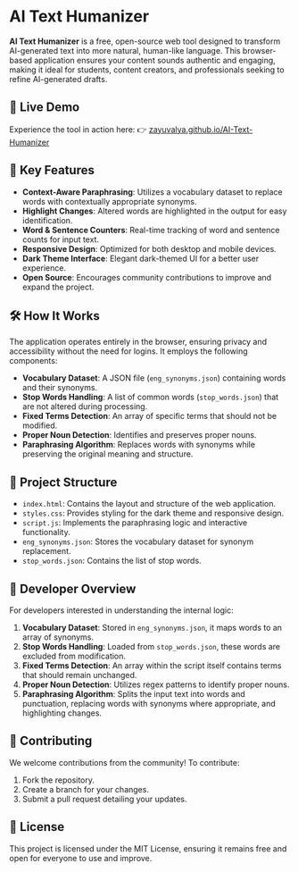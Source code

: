 # AI Text Humanizer

**AI Text Humanizer** is a free, open-source web tool designed to transform AI-generated text into more natural, human-like language. This browser-based application ensures your content sounds authentic and engaging, making it ideal for students, content creators, and professionals seeking to refine AI-generated drafts.

## 🚀 Live Demo

Experience the tool in action here:
👉 [zayuvalya.github.io/AI-Text-Humanizer](https://zayuvalya.github.io/AI-Text-Humanizer/)

## 🔧 Key Features

* **Context-Aware Paraphrasing**: Utilizes a vocabulary dataset to replace words with contextually appropriate synonyms.
* **Highlight Changes**: Altered words are highlighted in the output for easy identification.
* **Word & Sentence Counters**: Real-time tracking of word and sentence counts for input text.
* **Responsive Design**: Optimized for both desktop and mobile devices.
* **Dark Theme Interface**: Elegant dark-themed UI for a better user experience.
* **Open Source**: Encourages community contributions to improve and expand the project.

## 🛠️ How It Works

The application operates entirely in the browser, ensuring privacy and accessibility without the need for logins. It employs the following components:

* **Vocabulary Dataset**: A JSON file (`eng_synonyms.json`) containing words and their synonyms.
* **Stop Words Handling**: A list of common words (`stop_words.json`) that are not altered during processing.
* **Fixed Terms Detection**: An array of specific terms that should not be modified.
* **Proper Noun Detection**: Identifies and preserves proper nouns.
* **Paraphrasing Algorithm**: Replaces words with synonyms while preserving the original meaning and structure.

## 📁 Project Structure

* `index.html`: Contains the layout and structure of the web application.
* `styles.css`: Provides styling for the dark theme and responsive design.
* `script.js`: Implements the paraphrasing logic and interactive functionality.
* `eng_synonyms.json`: Stores the vocabulary dataset for synonym replacement.
* `stop_words.json`: Contains the list of stop words.

## 🧪 Developer Overview

For developers interested in understanding the internal logic:

1. **Vocabulary Dataset**: Stored in `eng_synonyms.json`, it maps words to an array of synonyms.
2. **Stop Words Handling**: Loaded from `stop_words.json`, these words are excluded from modification.
3. **Fixed Terms Detection**: An array within the script itself contains terms that should remain unchanged.
4. **Proper Noun Detection**: Utilizes regex patterns to identify proper nouns.
5. **Paraphrasing Algorithm**: Splits the input text into words and punctuation, replacing words with synonyms where appropriate, and highlighting changes.

## 🤝 Contributing

We welcome contributions from the community! To contribute:

1. Fork the repository.
2. Create a branch for your changes.
3. Submit a pull request detailing your updates.

## 📄 License

This project is licensed under the MIT License, ensuring it remains free and open for everyone to use and improve.
